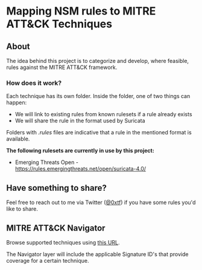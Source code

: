 # Mapping NSM rules to MITRE ATT&CK Techniques 

## About

The idea behind this project is to categorize and develop, where feasible, rules against the MITRE ATT&CK framework. 

### How does it work?

Each technique has its own folder. Inside the folder, one of two things can happen:

* We will link to existing rules from known rulesets if a rule already exists
* We will share the rule in the format used by Suricata

Folders with _.rules_ files are indicative that a rule in the mentioned format is available. 

**The following rulesets are currently in use by this project:**

* Emerging Threats Open - https://rules.emergingthreats.net/open/suricata-4.0/

## Have something to share? 

Feel free to reach out to me via Twitter ([@0xtf](https://twitter.com/0xtf)) if you have some rules you'd like to share.

## MITRE ATT&CK Navigator

Browse supported techniques using [this URL](https://mitre-attack.github.io/attack-navigator/enterprise/#layerURL=https%3A%2F%2Fraw.githubusercontent.com%2F0xtf%2Fnsm-attack%2Fmaster%2FNSM_Rules.json).

The Navigator layer will include the applicable Signature ID's that provide coverage for a certain technique. 
